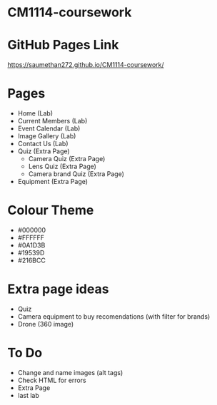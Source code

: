 # CM1114-coursework

# GitHub Pages Link

https://saumethan272.github.io/CM1114-coursework/

# Pages

- Home (Lab)
- Current Members (Lab)
- Event Calendar (Lab)
- Image Gallery (Lab)
- Contact Us (Lab)
- Quiz (Extra Page)
    - Camera Quiz (Extra Page)
    - Lens Quiz (Extra Page)
    - Camera brand Quiz (Extra Page)
- Equipment (Extra Page)


# Colour Theme

- #000000
- #FFFFFF
- #0A1D3B 
- #19539D 
- #216BCC 

# Extra page ideas

- Quiz
- Camera equipment to buy recomendations (with filter for brands)
- Drone (360 image)

# To Do

- Change and name images (alt tags)
- Check HTML for errors
- Extra Page
- last lab
